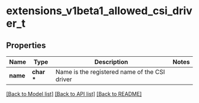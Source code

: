 # extensions_v1beta1_allowed_csi_driver_t

## Properties
Name | Type | Description | Notes
------------ | ------------- | ------------- | -------------
**name** | **char \*** | Name is the registered name of the CSI driver | 

[[Back to Model list]](../README.md#documentation-for-models) [[Back to API list]](../README.md#documentation-for-api-endpoints) [[Back to README]](../README.md)


